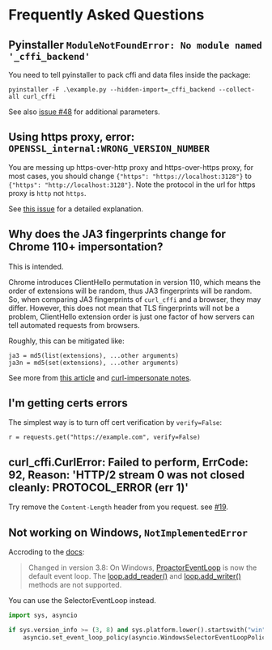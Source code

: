 # Frequently Asked Questions

## Pyinstaller `ModuleNotFoundError: No module named '_cffi_backend'`

You need to tell pyinstaller to pack cffi and data files inside the package:

    pyinstaller -F .\example.py --hidden-import=_cffi_backend --collect-all curl_cffi

See also [issue #48](https://github.com/yifeikong/curl_cffi/issues/48) for additional parameters.

## Using https proxy, error: `OPENSSL_internal:WRONG_VERSION_NUMBER`

You are messing up https-over-http proxy and https-over-https proxy, for most cases, you
should change `{"https": "https://localhost:3128"}` to `{"https": "http://localhost:3128"}`.
Note the protocol in the url for https proxy is `http` not `https`.

See [this issue](https://github.com/yifeikong/curl_cffi/issues/6#issuecomment-1415162495)
for a detailed explanation.

## Why does the JA3 fingerprints change for Chrome 110+ impersontation?

This is intended.

Chrome introduces ClientHello permutation in version 110, which means the order of
extensions will be random, thus JA3 fingerprints will be random. So, when comparing
JA3 fingerprints of `curl_cffi` and a browser, they may differ. However, this does not
mean that TLS fingerprints will not be a problem, ClientHello extension order is just
one factor of how servers can tell automated requests from browsers.

Roughly, this can be mitigated like:

    ja3 = md5(list(extensions), ...other arguments)
    ja3n = md5(set(extensions), ...other arguments)


See more from [this article](https://www.fastly.com/blog/a-first-look-at-chromes-tls-clienthello-permutation-in-the-wild)
and [curl-impersonate notes](https://github.com/lwthiker/curl-impersonate/pull/148).

## I'm getting certs errors

The simplest way is to turn off cert verification by `verify=False`:

    r = requests.get("https://example.com", verify=False)

## curl_cffi.CurlError: Failed to perform, ErrCode: 92, Reason: 'HTTP/2 stream 0 was not closed cleanly: PROTOCOL_ERROR (err 1)'

Try remove the `Content-Length` header from you request. see [#19](https://github.com/yifeikong/curl_cffi/issues/19).

## Not working on Windows, `NotImplementedError`

Accroding to the [docs](https://docs.python.org/3/library/asyncio-platforms.html#windows):

> Changed in version 3.8: On Windows, [ProactorEventLoop](https://docs.python.org/3/library/asyncio-eventloop.html#asyncio.ProactorEventLoop) is now the default event loop.
> The [loop.add_reader()](https://docs.python.org/3/library/asyncio-eventloop.html#asyncio.loop.add_reader) and [loop.add_writer()](https://docs.python.org/3/library/asyncio-eventloop.html#asyncio.loop.add_writer) methods are not supported.

You can use the SelectorEventLoop instead.

```python
import sys, asyncio

if sys.version_info >= (3, 8) and sys.platform.lower().startswith("win"):
    asyncio.set_event_loop_policy(asyncio.WindowsSelectorEventLoopPolicy())
```

